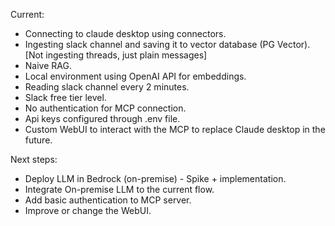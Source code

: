 Current:
- Connecting to claude desktop using connectors.
- Ingesting slack channel and saving it to vector database (PG Vector). [Not ingesting threads, just plain messages]
- Naive RAG.
- Local environment using OpenAI API for embeddings.
- Reading slack channel every 2 minutes.
- Slack free tier level.
- No authentication for MCP connection.
- Api keys configured through .env file.
- Custom WebUI to interact with the MCP to replace Claude desktop in the future.

Next steps:
- Deploy LLM in Bedrock (on-premise) - Spike + implementation.
- Integrate On-premise LLM to the current flow.
- Add basic authentication to MCP server.
- Improve or change the WebUI.